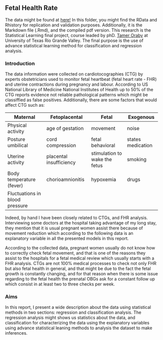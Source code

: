 ## Fetal Health Rate

The data might be found at [here!](https://archive.ics.uci.edu/ml/datasets/cardiotocography) In this folder, you might find the RData and Rhistory for replication and validation purposes. Additionally, it is the Markdown file (.Rmd), and the compiled pdf version. This research is the Statistical Learning final project, course leaded by phD. [Tamer Oraby](https://faculty.utrgv.edu/tamer.oraby/index.htm) at University of Texas Rio Grande Valley. The final purpose is the use of advance statistical learning method for classification and regression analysis.



### Introduction


The data information were collected on cardiotocographies (CTG) by experts obstetricians used to
monitor fetal heartbeat (fetal heart rate - FHR) and uterine contractions during pregnancy and
labour. According to US National Library of Medicine National Institutes of Health up to 50% of the
CTG reports evidence not reliable pathological patterns which might be classiffied as false positives.
Additionally, there are some factors that would affect CTG such as:



| Maternal         | Fetoplacental    | Fetal    | Exogenous |
| ---------------- | -----------------| -------- | --------- |
|Physical activity | age of gestation | movement | noise     |
|Posture umbilical | cord compression | fetal behavioral | states medication|
|Uterine activity  |placental insufficiency | stimulation to wake the fetus | smoking |
|Body temperature (fever) | chorioamnionitis | hypoxemia  | drugs|
|Fluctuations in blood pressure|             |            |      |

Indeed, by hand I have been closely related to CTGs, and FHR analysis. Interviewing some doctors at 
the hospital taking advantage of my long stay, they mention that it is usual pregnant women assist 
there because of movement reduction which according to the following data is an explanatory variable 
in all the presented models in this report. 

According to the collected data, pregnant women usually do not know how to correctly check fetal 
movement, and that is one of the reasons they assist to the hospitals for a fetal medical review 
which usually starts with a FHR analysis.  CTGs are not 100% medical processes to check not only 
FHR but also fetal health in general, and that might be due to the fact the fetal growth is 
constantly changing, and for that reason when there is some issue regarding to the fetal health 
the prenatal OBGs ask for a constant follow up which consist in at least two to three checks per 
week. 


### Aims

In this report, I present a wide description about the data using statistical methods in two 
sections: regression and classification analysis. The regression analysis might shows us statistics 
about the data, and classification for characterizing the data using the explanatory variables using 
advance statistical leaning methods to analysis the dataset to make inferences.








